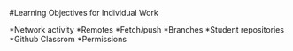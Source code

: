 #Learning Objectives for Individual Work

*Network activity
*Remotes
*Fetch/push
*Branches
*Student repositories
*Github Classrom
*Permissions 
